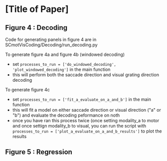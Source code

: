 # [Title of Paper] 


## Figure 4 : Decoding 

Code for generating panels in figure 4 are in SCmotVisCoding/Decoding/run_decoding.py

To generate figure 4a and figure 4b (windowed decoding)

 - set `processes_to_run = ['do_windowed_decoding', 'plot_windowed_decoding']` in the main function 
 - this will perform both the saccade direction and visual grating direction decoding 

To generate figure 4c 

 - set `processes_to_run = ['fit_a_evaluate_on_a_and_b']` in the main function 
 - this will fit a model on either saccade direction or visual direction ("a" or "b") and evaluate the decoding peformance on noth 
 - once you have ran this process twice (once setting modality_a to motor and once settign modality_b to visual, you can run the script with `processes_to_run = ['plot_a_evaluate_on_a_and_b_results']` to plot the results



## Figure 5 : Regression 


